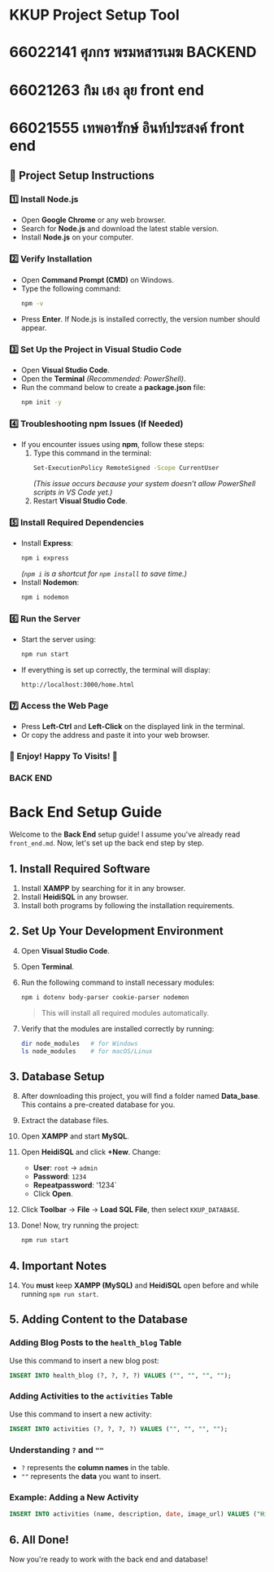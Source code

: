 # KKUP Project Setup Tool

# 66022141 ศุภกร พรมหสารเมฆ BACKEND

# 66021263 กิม เฮง ลุย front end

# 66021555 เทพอารักษ์ อินท์ประสงค์ front end


## 📌 Project Setup Instructions

### 1️⃣ Install Node.js  
- Open **Google Chrome** or any web browser.  
- Search for **Node.js** and download the latest stable version.  
- Install **Node.js** on your computer.  

### 2️⃣ Verify Installation  
- Open **Command Prompt (CMD)** on Windows.  
- Type the following command:  
  ```sh
  npm -v
  ```  
- Press **Enter**. If Node.js is installed correctly, the version number should appear.  

### 3️⃣ Set Up the Project in Visual Studio Code  
- Open **Visual Studio Code**.  
- Open the **Terminal** *(Recommended: PowerShell)*.  
- Run the command below to create a **package.json** file:  
  ```sh
  npm init -y
  ```  

### 4️⃣ Troubleshooting npm Issues (If Needed)  
- If you encounter issues using **npm**, follow these steps:  
  1. Type this command in the terminal:  
     ```sh
     Set-ExecutionPolicy RemoteSigned -Scope CurrentUser
     ```  
     *(This issue occurs because your system doesn’t allow PowerShell scripts in VS Code yet.)*  
  2. Restart **Visual Studio Code**.  

### 5️⃣ Install Required Dependencies  
- Install **Express**:  
  ```sh
  npm i express
  ```  
  *(`npm i` is a shortcut for `npm install` to save time.)*  
- Install **Nodemon**:  
  ```sh
  npm i nodemon
  ```  

### 6️⃣ Run the Server  
- Start the server using:  
  ```sh
  npm run start
  ```  
- If everything is set up correctly, the terminal will display:  
  ```
  http://localhost:3000/home.html
  ```  

### 7️⃣ Access the Web Page  
- Press **Left-Ctrl** and **Left-Click** on the displayed link in the terminal.  
- Or copy the address and paste it into your web browser.  

### 🎉 Enjoy! Happy To Visits! 🚀


### BACK END

# Back End Setup Guide

Welcome to the **Back End** setup guide! I assume you've already read `front_end.md`. Now, let's set up the back end step by step.

## 1. Install Required Software

1. Install **XAMPP** by searching for it in any browser.
2. Install **HeidiSQL** in any browser.
3. Install both programs by following the installation requirements.

## 2. Set Up Your Development Environment

4. Open **Visual Studio Code**.
5. Open **Terminal**.
6. Run the following command to install necessary modules:

   ```sh
   npm i dotenv body-parser cookie-parser nodemon
   ```

   > This will install all required modules automatically.

7. Verify that the modules are installed correctly by running:

   ```sh
   dir node_modules   # for Windows
   ls node_modules    # for macOS/Linux
   ```

## 3. Database Setup

8. After downloading this project, you will find a folder named **Data_base**. This contains a pre-created database for you.
9. Extract the database files.
10. Open **XAMPP** and start **MySQL**.
11. Open **HeidiSQL** and click **+New**. Change:
    - **User**: `root` → `admin`
    - **Password**: `1234`
    - **Repeatpassword**: '1234`
    - Click **Open**.
12. Click **Toolbar** → **File** → **Load SQL File**, then select `KKUP_DATABASE`.
13. Done! Now, try running the project:

    ```sh
    npm run start
    ```

## 4. Important Notes

14. You **must** keep **XAMPP (MySQL)** and **HeidiSQL** open before and while running `npm run start`.

## 5. Adding Content to the Database

### Adding Blog Posts to the `health_blog` Table

Use this command to insert a new blog post:

```sql
INSERT INTO health_blog (?, ?, ?, ?) VALUES ("", "", "", "");
```

### Adding Activities to the `activities` Table

Use this command to insert a new activity:

```sql
INSERT INTO activities (?, ?, ?, ?) VALUES ("", "", "", "");
```

### Understanding `?` and `""`
- `?` represents the **column names** in the table.
- `""` represents the **data** you want to insert.

### Example: Adding a New Activity

```sql
INSERT INTO activities (name, description, date, image_url) VALUES ("Hiking", "Doing Hiking", "2025-02-20", "/img/hiking.png");
```

## 6. All Done!
Now you're ready to work with the back end and database!

